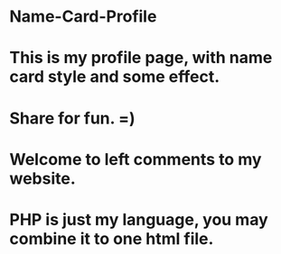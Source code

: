 # Name-Card-Profile
# This is my profile page, with name card style and some effect. 
# Share for fun. =) 
# Welcome to left comments to my website. 
# PHP is just my language, you may combine it to one html file.

